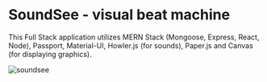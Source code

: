 # SoundSee - visual beat machine

This Full Stack application utilizes MERN Stack (Mongoose, Express, React, Node), Passport, Material-UI, Howler.js (for sounds), Paper.js and Canvas (for displaying graphics). 

![soundsee](https://user-images.githubusercontent.com/25890329/31958452-ce403438-b8bf-11e7-9bc0-0fbcd58ddf66.png)

